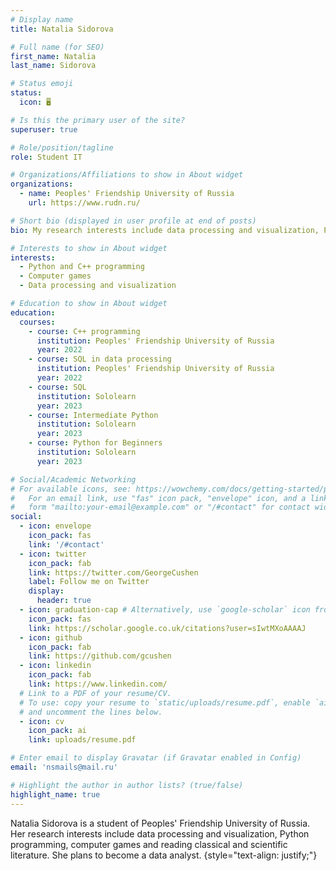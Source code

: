 ```yaml
---
# Display name
title: Natalia Sidorova

# Full name (for SEO)
first_name: Natalia
last_name: Sidorova

# Status emoji
status:
  icon: 🖥️

# Is this the primary user of the site?
superuser: true

# Role/position/tagline
role: Student IT

# Organizations/Affiliations to show in About widget
organizations:
  - name: Peoples' Friendship University of Russia
    url: https://www.rudn.ru/

# Short bio (displayed in user profile at end of posts)
bio: My research interests include data processing and visualization, Python programming, computer games and reading classical and scientific literature.

# Interests to show in About widget
interests:
  - Python and C++ programming
  - Computer games
  - Data processing and visualization

# Education to show in About widget
education:
  courses:
    - course: C++ programming
      institution: Peoples' Friendship University of Russia
      year: 2022
    - course: SQL in data processing
      institution: Peoples' Friendship University of Russia
      year: 2022
    - course: SQL
      institution: Sololearn
      year: 2023
    - course: Intermediate Python
      institution: Sololearn
      year: 2023
    - course: Python for Beginners
      institution: Sololearn
      year: 2023

# Social/Academic Networking
# For available icons, see: https://wowchemy.com/docs/getting-started/page-builder/#icons
#   For an email link, use "fas" icon pack, "envelope" icon, and a link in the
#   form "mailto:your-email@example.com" or "/#contact" for contact widget.
social:
  - icon: envelope
    icon_pack: fas
    link: '/#contact'
  - icon: twitter
    icon_pack: fab
    link: https://twitter.com/GeorgeCushen
    label: Follow me on Twitter
    display:
      header: true
  - icon: graduation-cap # Alternatively, use `google-scholar` icon from `ai` icon pack
    icon_pack: fas
    link: https://scholar.google.co.uk/citations?user=sIwtMXoAAAAJ
  - icon: github
    icon_pack: fab
    link: https://github.com/gcushen
  - icon: linkedin
    icon_pack: fab
    link: https://www.linkedin.com/
  # Link to a PDF of your resume/CV.
  # To use: copy your resume to `static/uploads/resume.pdf`, enable `ai` icons in `params.yaml`,
  # and uncomment the lines below.
  - icon: cv
    icon_pack: ai
    link: uploads/resume.pdf

# Enter email to display Gravatar (if Gravatar enabled in Config)
email: 'nsmails@mail.ru'

# Highlight the author in author lists? (true/false)
highlight_name: true
---
```


Natalia Sidorova is a student of Peoples' Friendship University of Russia. Her research interests include data processing and visualization, Python programming, computer games and reading classical and scientific literature. She plans to become a data analyst.
{style="text-align: justify;"}
